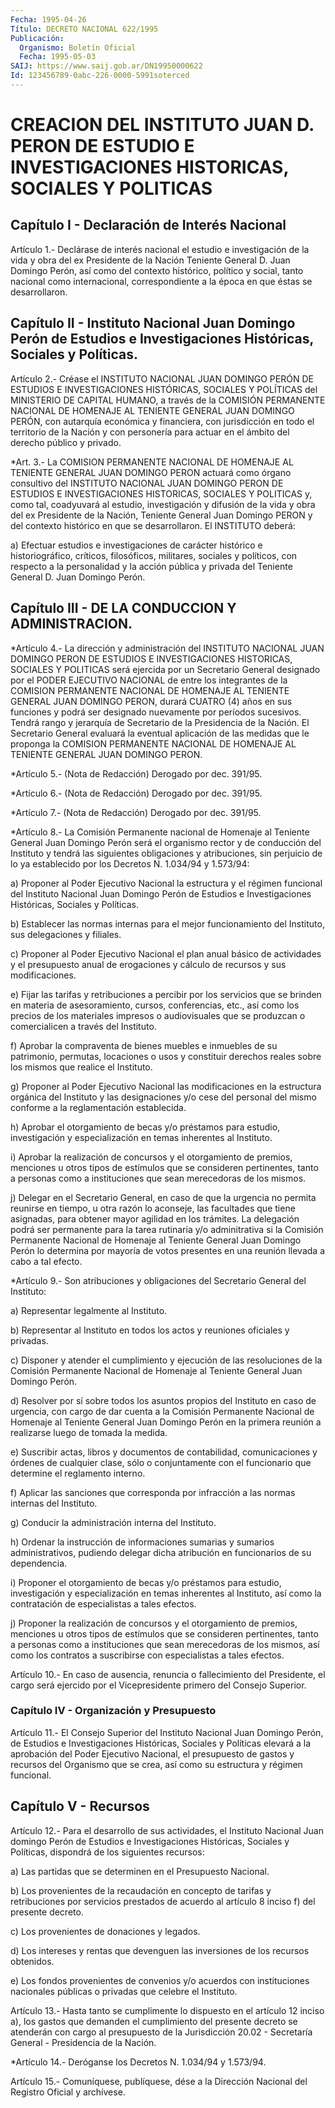 ```yaml
---
Fecha: 1995-04-26
Título: DECRETO NACIONAL 622/1995
Publicación:
  Organismo: Boletín Oficial
  Fecha: 1995-05-03
SAIJ: https://www.saij.gob.ar/DN19950000622
Id: 123456789-0abc-226-0000-5991soterced
---
```

# CREACION DEL INSTITUTO JUAN D. PERON DE ESTUDIO E INVESTIGACIONES HISTORICAS, SOCIALES Y POLITICAS

## Capítulo I - Declaración de Interés Nacional

<a id="1"></a>
Artículo 1.- Declárase de interés nacional el estudio e investigación de la vida y obra del ex Presidente de la Nación Teniente General D. Juan Domingo Perón, así como del contexto histórico, político y social, tanto nacional como internacional, correspondiente a la época en que éstas se desarrollaron.

## Capítulo II - Instituto Nacional Juan Domingo Perón de Estudios e Investigaciones Históricas, Sociales y Políticas.

<a id="2"></a>
Artículo 2.- Créase el INSTITUTO NACIONAL JUAN DOMINGO PERÓN DE ESTUDIOS E INVESTIGACIONES HISTÓRICAS, SOCIALES Y POLÍTICAS del MINISTERIO DE CAPITAL HUMANO, a través de la COMISIÓN PERMANENTE NACIONAL DE HOMENAJE AL TENIENTE GENERAL JUAN DOMINGO PERÓN, con autarquía económica y financiera, con jurisdicción en todo el territorio de la Nación y con personería para actuar en el ámbito del derecho público y privado.

<a id="3"></a>
*Art. 3.- La COMISION PERMANENTE NACIONAL DE HOMENAJE AL TENIENTE GENERAL JUAN DOMINGO PERON actuará como órgano consultivo del INSTITUTO NACIONAL JUAN DOMINGO PERON DE ESTUDIOS E INVESTIGACIONES HISTORICAS, SOCIALES Y POLITICAS y, como tal, coadyuvará al estudio, investigación y difusión de la vida y obra del ex Presidente de la Nación, Teniente General Juan Domingo PERON y del contexto histórico en que se desarrollaron. El INSTITUTO deberá:

a) Efectuar estudios e investigaciones de carácter histórico e historiográfico, críticos, filosóficos, militares, sociales y políticos, con respecto a la personalidad y la acción pública y privada del Teniente General D. Juan Domingo Perón.

## Capítulo III - DE LA CONDUCCION Y ADMINISTRACION.

<a id="4"></a>
*Artículo 4.- La dirección y administración del INSTITUTO NACIONAL JUAN DOMINGO PERON DE ESTUDIOS E INVESTIGACIONES HISTORICAS, SOCIALES Y POLITICAS será ejercida por un Secretario General designado por el PODER EJECUTIVO NACIONAL de entre los integrantes de la COMISION PERMANENTE NACIONAL DE HOMENAJE AL TENIENTE GENERAL JUAN DOMINGO PERON, durará CUATRO (4) años en sus funciones y podrá ser designado nuevamente por períodos sucesivos. Tendrá rango y jerarquía de Secretario de la Presidencia de la Nación. El Secretario General evaluará la eventual aplicación de las medidas que le proponga la COMISION PERMANENTE NACIONAL DE HOMENAJE AL TENIENTE GENERAL JUAN DOMINGO PERON.

<a id="5"></a>
*Artículo 5.- (Nota de Redacción) Derogado por dec. 391/95.

<a id="6"></a>
*Artículo 6.- (Nota de Redacción) Derogado por dec. 391/95.

<a id="7"></a>
*Artículo 7.- (Nota de Redacción) Derogado por dec. 391/95.

<a id="8"></a>
*Artículo 8.- La Comisión Permanente nacional de Homenaje al Teniente General Juan Domingo Perón será el organismo rector y de conducción del Instituto y tendrá las siguientes obligaciones y atribuciones, sin perjuicio de lo ya establecido por los Decretos N. 1.034/94 y 1.573/94:

a) Proponer al Poder Ejecutivo Nacional la estructura y el régimen funcional del Instituto Nacional Juan Domingo Perón de Estudios e Investigaciones Históricas, Sociales y Políticas.

b) Establecer las normas internas para el mejor funcionamiento del Instituto, sus delegaciones y filiales.

c) Proponer al Poder Ejecutivo Nacional el plan anual básico de actividades y el presupuesto anual de erogaciones y cálculo de recursos y sus modificaciones.

e) Fijar las tarifas y retribuciones a percibir por los servicios que se brinden en materia de asesoramiento, cursos, conferencias, etc., así como los precios de los materiales impresos o audiovisuales que se produzcan o comercialicen a través del Instituto.

f) Aprobar la compraventa de bienes muebles e inmuebles de su patrimonio, permutas, locaciones o usos y constituir derechos reales sobre los mismos que realice el Instituto.

g) Proponer al Poder Ejecutivo Nacional las modificaciones en la estructura orgánica del Instituto y las designaciones y/o cese del personal del mismo conforme a la reglamentación establecida.

h) Aprobar el otorgamiento de becas y/o préstamos para estudio, investigación y especialización en temas inherentes al Instituto.

i) Aprobar la realización de concursos y el otorgamiento de premios, menciones u otros tipos de estímulos que se consideren pertinentes, tanto a personas como a instituciones que sean merecedoras de los mismos.

j) Delegar en el Secretario General, en caso de que la urgencia no permita reunirse en tiempo, u otra razón lo aconseje, las facultades que tiene asignadas, para obtener mayor agilidad en los trámites. La delegación podrá ser permanente para la tarea rutinaria y/o adminitrativa si la Comisión Permanente Nacional de Homenaje al Teniente General Juan Domingo Perón lo determina por mayoría de votos presentes en una reunión llevada a cabo a tal efecto.

<a id="9"></a>
*Artículo 9.- Son atribuciones y obligaciones del Secretario General del Instituto:

a) Representar legalmente al Instituto.

b) Representar al Instituto en todos los actos y reuniones oficiales y privadas.

c) Disponer y atender el cumplimiento y ejecución de las resoluciones de la Comisión Permanente Nacional de Homenaje al Teniente General Juan Domingo Perón.

d) Resolver por sí sobre todos los asuntos propios del Instituto en caso de urgencia, con cargo de dar cuenta a la Comisión Permanente Nacional de Homenaje al Teniente General Juan Domingo Perón en la primera reunión a realizarse luego de tomada la medida.

e) Suscribir actas, libros y documentos de contabilidad, comunicaciones y órdenes de cualquier clase, sólo o conjuntamente con el funcionario que determine el reglamento interno.

f) Aplicar las sanciones que corresponda por infracción a las normas internas del Instituto.

g) Conducir la administración interna del Instituto.

h) Ordenar la instrucción de informaciones sumarias y sumarios administrativos, pudiendo delegar dicha atribución en funcionarios de su dependencia.

i) Proponer el otorgamiento de becas y/o préstamos para estudio, investigación y especialización en temas inherentes al Instituto, así como la contratación de especialistas a tales efectos.

j) Proponer la realización de concursos y el otorgamiento de premios, menciones u otros tipos de estímulos que se consideren pertinentes, tanto a personas como a instituciones que sean merecedoras de los mismos, así como los contratos a suscribirse con especialistas a tales efectos.

<a id="10"></a>
Artículo 10.- En caso de ausencia, renuncia o fallecimiento del Presidente, el cargo será ejercido por el Vicepresidente primero del Consejo Superior.

### Capítulo IV - Organización y Presupuesto

<a id="11"></a>
Artículo 11.- El Consejo Superior del Instituto Nacional Juan Domingo Perón, de Estudios e Investigaciones Históricas, Sociales y Políticas elevará a la aprobación del Poder Ejecutivo Nacional, el presupuesto de gastos y recursos del Organismo que se crea, así como su estructura y régimen funcional.

## Capítulo V - Recursos

<a id="12"></a>
Artículo 12.- Para el desarrollo de sus actividades, el Instituto Nacional Juan domingo Perón de Estudios e Investigaciones Históricas, Sociales y Políticas, dispondrá de los siguientes recursos:

a) Las partidas que se determinen en el Presupuesto Nacional.

b) Los provenientes de la recaudación en concepto de tarifas y retribuciones por servicios prestados de acuerdo al artículo 8 inciso f) del presente decreto.

c) Los provenientes de donaciones y legados.

d) Los intereses y rentas que devenguen las inversiones de los recursos obtenidos.

e) Los fondos provenientes de convenios y/o acuerdos con instituciones nacionales públicas o privadas que celebre el Instituto.

<a id="13"></a>
Artículo 13.- Hasta tanto se cumplimente lo dispuesto en el artículo 12 inciso a), los gastos que demanden el cumplimiento del presente decreto se atenderán con cargo al presupuesto de la Jurisdicción 20.02 - Secretaría General - Presidencia de la Nación.

<a id="14"></a>
*Artículo 14.- Deróganse los Decretos N. 1.034/94 y 1.573/94.

<a id="15"></a>
Artículo 15.- Comuníquese, publíquese, dése a la Dirección Nacional del Registro Oficial y archívese.
